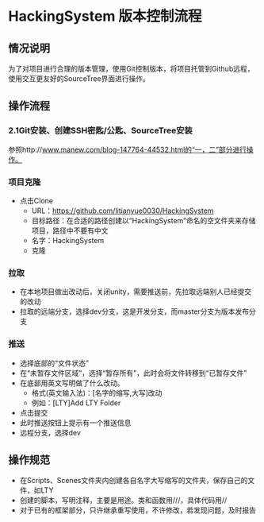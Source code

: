 HackingSystem 版本控制流程
==============
## 情况说明
 为了对项目进行合理的版本管理，使用Git控制版本，将项目托管到Github远程，使用交互更友好的SourceTree界面进行操作。
## 操作流程
 ### 2.1Git安装、创建SSH密匙/公匙、SourceTree安装
  参照http://www.manew.com/blog-147764-44532.html的“一，二”部分进行操作。
 ### 项目克隆
  * 点击Clone
    * URL：https://github.com/litianyue0030/HackingSystem
    * 目标路径：在合适的路径创建以“HackingSystem”命名的空文件夹来存储项目，路径中不要有中文
    * 名字：HackingSystem
    * 克隆
 ### 拉取
  * 在本地项目做出改动后，关闭unity，需要推送前，先拉取远端别人已经提交的改动
  * 拉取的远端分支，选择dev分支，这是开发分支，而master分支为版本发布分支
 ### 推送
  * 选择底部的“文件状态”
  * 在“未暂存文件区域”，选择“暂存所有”，此时会将文件转移到“已暂存文件”
  * 在底部用英文写明做了什么改动。
    * 格式(英文输入法)：[名字的缩写,大写]改动
    * 例如：[LTY]Add LTY Folder
  * 点击提交
  * 此时推送按钮上提示有一个推送信息
  * 远程分支，选择dev
## 操作规范
  * 在Scripts、Scenes文件夹内创建各自名字大写缩写的文件夹，保存自己的文件，如LTY
  * 创建的脚本，写明注释，主要是用途。类和函数用///，具体代码用//
  * 对于已有的框架部分，只许继承重写使用，不许修改，若发现问题，及时报告
  
